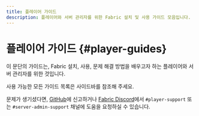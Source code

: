 ```yaml
---
title: 플레이어 가이드
description: 플레이어와 서버 관리자를 위한 Fabric 설치 및 사용 가이드 모음입니다.
---
```


# 플레이어 가이드 {#player-guides}

이 문단의 가이드는, Fabric 설치, 사용, 문제 해결 방법을 배우고자 하는 플레이어와 서버 관리자를 위한 것입니다.

사용 가능한 모든 가이드 목록은 사이드바를 참조해 주세요.

문제가 생기셨다면, [GitHub](https://github.com/FabricMC/fabric-docs)에 신고하거나 [Fabric Discord](https://discord.gg/v6v4pMv)에서 `#player-support` 또는 `#server-admin-support` 채널에 도움을 요청하실 수 있습니다.
